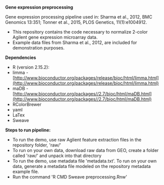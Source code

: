 **Gene expression preprocessing**

Gene expression processing pipeline used in: Sharma et al., 2012, BMC Genomics 13:351; Tonner et al., 2015, PLOS Genetics, 11(1):e1004912.

- This repository contains the code necessary to normalize 2-color Agilent gene expression microarray data.
- Example data files from Sharma et al., 2012, are included for demonstration purposes.

**Dependencies**

- R (version 2.15.2):
- limma - [http://www.bioconductor.org/packages/release/bioc/html/limma.html](http://www.bioconductor.org/packages/release/bioc/html/limma.html)
- maDB - [http://www.bioconductor.org/packages//2.7/bioc/html/maDB.html](http://www.bioconductor.org/packages//2.7/bioc/html/maDB.html)
- RColorBrewer
- yaml
- LaTex
- Sweave 

**Steps to run pipeline:**

- To run the demo, use raw Aglient feature extraction files in the repository folder, 'raw/'
- To run on your own data, download raw data from GEO, create a folder called 'raw/' and unpack into that directory
- To run the demo, use metadata file 'metadata.txt'. To run on your own data, generate a metadata file modeled on the repository metadata example file.
- Run the command 'R CMD Sweave preprocessing.Rnw'